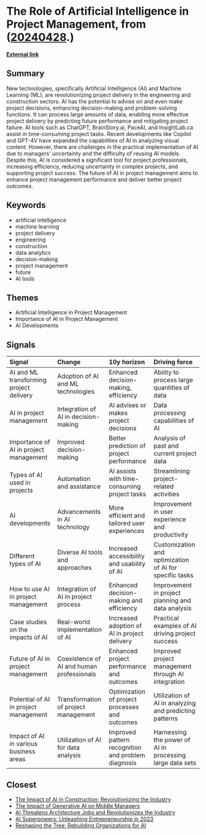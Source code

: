 # __The Role of Artificial Intelligence in Project Management__, from ([20240428](https://kghosh.substack.com/p/20240428).)

__[External link](https://www.apm.org.uk/resources/what-is-project-management/what-is-ai-in-project-management/)__



## Summary

New technologies, specifically Artificial Intelligence (AI) and Machine Learning (ML), are revolutionizing project delivery in the engineering and construction sectors. AI has the potential to advise on and even make project decisions, enhancing decision-making and problem-solving functions. It can process large amounts of data, enabling more effective project delivery by predicting future performance and mitigating project failure. AI tools such as ChatGPT, BrainStory.ai, PaceAI, and InsightLab.ca assist in time-consuming project tasks. Recent developments like Copilot and GPT-4V have expanded the capabilities of AI in analyzing visual content. However, there are challenges in the practical implementation of AI due to managers' uncertainty and the difficulty of reusing AI models. Despite this, AI is considered a significant tool for project professionals, increasing efficiency, reducing uncertainty in complex projects, and supporting project success. The future of AI in project management aims to enhance project management performance and deliver better project outcomes.

## Keywords

* artificial intelligence
* machine learning
* project delivery
* engineering
* construction
* data analytics
* decision-making
* project management
* future
* AI tools

## Themes

* Artificial Intelligence in Project Management
* Importance of AI in Project Management
* AI Developments

## Signals

| Signal                                  | Change                                    | 10y horizon                                        | Driving force                                            |
|:----------------------------------------|:------------------------------------------|:---------------------------------------------------|:---------------------------------------------------------|
| AI and ML transforming project delivery | Adoption of AI and ML technologies        | Enhanced decision-making, efficiency               | Ability to process large quantities of data              |
| AI in project management                | Integration of AI in decision-making      | AI advises or makes project decisions              | Data processing capabilities of AI                       |
| Importance of AI in project management  | Improved decision-making                  | Better prediction of project performance           | Analysis of past and current project data                |
| Types of AI used in projects            | Automation and assistance                 | AI assists with time-consuming project tasks       | Streamlining project-related activities                  |
| AI developments                         | Advancements in AI technology             | More efficient and tailored user experiences       | Improvement in user experience and productivity          |
| Different types of AI                   | Diverse AI tools and approaches           | Increased accessibility and usability of AI        | Customization and optimization of AI for specific tasks  |
| How to use AI in project management     | Integration of AI in project process      | Enhanced decision-making and efficiency            | Improvement in project planning and data analysis        |
| Case studies on the impacts of AI       | Real-world implementation of AI           | Increased adoption of AI in project delivery       | Practical examples of AI driving project success         |
| Future of AI in project management      | Coexistence of AI and human professionals | Enhanced project performance and outcomes          | Improved project management through AI integration       |
| Potential of AI in project management   | Transformation of project management      | Optimization of project processes and outcomes     | Utilization of AI in analyzing and predicting patterns   |
| Impact of AI in various business areas  | Utilization of AI for data analysis       | Improved pattern recognition and problem diagnosis | Harnessing the power of AI in processing large data sets |

## Closest

* [The Impact of AI in Construction: Revolutionizing the Industry](4c573871ba10e6b696264391285cc955)
* [The Impact of Generative AI on Middle Managers](4427e1d7ce3ce8d0a6f40cb808f69b6a)
* [AI Threatens Architecture Jobs and Revolutionizes the Industry](bf4505c73a7c8cd0d84f15d3384b0433)
* [AI Superpowers: Unleashing Entrepreneurship in 2023](a40580730388900810b4496ff9891dc9)
* [Reshaping the Tree: Rebuilding Organizations for AI](fd0f3b7a6783ba6a0fcd3a18c8241be5)